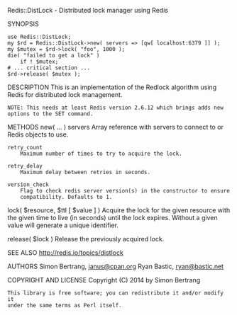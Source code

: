 Redis::DistLock - Distributed lock manager using Redis 

SYNOPSIS 

	use Redis::DistLock; 
	my $rd = Redis::DistLock->new( servers => [qw[ localhost:6379 ]] );
    my $mutex = $rd->lock( "foo", 1000 );
    die( "failed to get a lock" )
        if ! $mutex;
    # ... critical section ...
    $rd->release( $mutex );

DESCRIPTION
    This is an implementation of the Redlock algorithm using Redis for
    distributed lock management.

    NOTE: This needs at least Redis version 2.6.12 which brings adds new
    options to the SET command.

METHODS
  new( ... )
    servers
        Array reference with servers to connect to or Redis objects to use.

    retry_count
        Maximum number of times to try to acquire the lock.

    retry_delay
        Maximum delay between retries in seconds.

    version_check
        Flag to check redis server version(s) in the constructor to ensure
        compatibility. Defaults to 1.

  lock( $resource, $ttl [ $value ] )
    Acquire the lock for the given resource with the given time to live (in
    seconds) until the lock expires. Without a given value will generate a
    unique identifier.

  release( $lock )
    Release the previously acquired lock.

SEE ALSO
    <http://redis.io/topics/distlock>

AUTHORS
    Simon Bertrang, <janus@cpan.org>
    Ryan Bastic, <ryan@bastic.net>

COPYRIGHT AND LICENSE
    Copyright (C) 2014 by Simon Bertrang

    This library is free software; you can redistribute it and/or modify it
    under the same terms as Perl itself.

